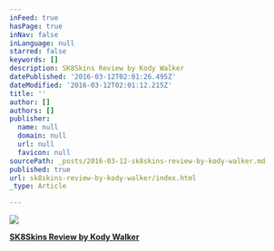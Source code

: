 ```yaml
---
inFeed: true
hasPage: true
inNav: false
inLanguage: null
starred: false
keywords: []
description: SK8Skins Review by Kody Walker
datePublished: '2016-03-12T02:01:26.495Z'
dateModified: '2016-03-12T02:01:12.215Z'
title: ''
author: []
authors: []
publisher:
  name: null
  domain: null
  url: null
  favicon: null
sourcePath: _posts/2016-03-12-sk8skins-review-by-kody-walker.md
published: true
url: sk8skins-review-by-kody-walker/index.html
_type: Article

---
```

![](https://the-grid-user-content.s3-us-west-2.amazonaws.com/5c1b7972-f567-4033-9bf9-b9908fc0c965.jpg)

**[SK8Skins Review by Kody Walker][0]**

[0]: https://youtu.be/PQXhP2CTnJw